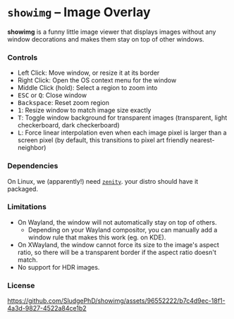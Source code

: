 # `showimg` – Image Overlay

**showimg** is a funny little image viewer that displays images without any window decorations and makes them stay on top of other windows.

### Controls

- Left Click: Move window, or resize it at its border
- Right Click: Open the OS context menu for the window
- Middle Click (hold): Select a region to zoom into
- <kbd>ESC</kbd> or <kbd>Q</kbd>: Close window
- <kbd>Backspace</kbd>: Reset zoom region
- <kbd>1</kbd>: Resize window to match image size exactly
- <kbd>T</kbd>: Toggle window background for transparent images (transparent, light checkerboard, dark checkerboard)
- <kbd>L</kbd>: Force linear interpolation even when each image pixel is larger than a screen pixel (by default, this transitions to pixel art friendly nearest-neighbor)

### Dependencies

On Linux, we (apparently!) need [`zenity`]. your distro should have it packaged.

[`zenity`]: https://gitlab.gnome.org/GNOME/zenity

### Limitations

- On Wayland, the window will not automatically stay on top of others.
  - Depending on your Wayland compositor, you can manually add a window rule that makes this work (eg. on KDE).
- On XWayland, the window cannot force its size to the image's aspect ratio, so there will be a transparent border if the aspect ratio doesn't match.
- No support for HDR images.

### License

https://github.com/SludgePhD/showimg/assets/96552222/b7c4d9ec-18f1-4a3d-9827-4522a84ce1b2
